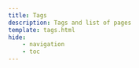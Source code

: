 ```yaml
---
title: Tags
description: Tags and list of pages
template: tags.html
hide:
    - navigation
    - toc
---
```


